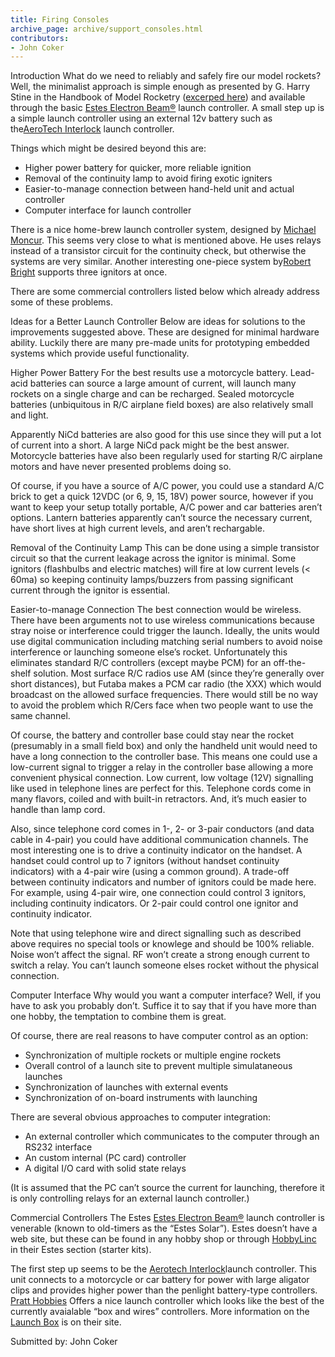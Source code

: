 ```yaml
---
title: Firing Consoles
archive_page: archive/support_consoles.html
contributors:
- John Coker
---
```

Introduction What do we need to reliably and safely fire our model rockets? Well, the minimalist approach is simple enough as presented by G. Harry Stine in the Handbook of Model Rocketry ([excerped here](support_consoles_hmrch6.html)) and available through the basic [Estes Electron Beam®](support_consoles_estesebeam.html) launch controller. A small step up is a simple launch controller using an external 12v battery such as the[AeroTech Interlock](support_consoles_atinterlock.html) launch controller.

Things which might be desired beyond this are:

- Higher power battery for quicker, more reliable ignition
- Removal of the continuity lamp to avoid firing exotic igniters
- Easier-to-manage connection between hand-held unit and actual controller
- Computer interface for launch controller

There is a nice home-brew launch controller system, designed by [Michael Moncur](http://www.xmission.com/~mgm/rockets/launcher.html). This seems very close to what is mentioned above. He uses relays instead of a transistor circuit for the continuity check, but otherwise the systems are very similar. Another interesting one-piece system by[Robert Bright](http://www.gate.net/~rdbright/rm2k.htm) supports three ignitors at once.

There are some commercial controllers listed below which already address some of these problems.

Ideas for a Better Launch Controller Below are ideas for solutions to the improvements suggested above. These are designed for minimal hardware ability. Luckily there are many pre-made units for prototyping embedded systems which provide useful functionality.

Higher Power Battery For the best results use a motorcycle battery. Lead-acid batteries can source a large amount of current, will launch many rockets on a single charge and can be recharged. Sealed motorcycle batteries (unbiquitous in R/C airplane field boxes) are also relatively small and light.

Apparently NiCd batteries are also good for this use since they will put a lot of current into a short. A large NiCd pack might be the best answer. Motorcycle batteries have also been regularly used for starting R/C airplane motors and have never presented problems doing so.

Of course, if you have a source of A/C power, you could use a standard A/C brick to get a quick 12VDC (or 6, 9, 15, 18V) power source, however if you want to keep your setup totally portable, A/C power and car batteries aren’t options. Lantern batteries apparently can’t source the necessary current, have short lives at high current levels, and aren’t rechargable.

Removal of the Continuity Lamp This can be done using a simple transistor circuit so that the current leakage across the ignitor is minimal. Some ignitors (flashbulbs and electric matches) will fire at low current levels (\< 60ma) so keeping continuity lamps/buzzers from passing significant current through the ignitor is essential.

Easier-to-manage Connection The best connection would be wireless. There have been arguments not to use wireless communications because stray noise or interference could trigger the launch. Ideally, the units would use digital communication including matching serial numbers to avoid noise interference or launching someone else’s rocket. Unfortunately this eliminates standard R/C controllers (except maybe PCM) for an off-the-shelf solution. Most surface R/C radios use AM (since they’re generally over short distances), but Futaba makes a PCM car radio (the XXX) which would broadcast on the allowed surface frequencies. There would still be no way to avoid the problem which R/Cers face when two people want to use the same channel.

Of course, the battery and controller base could stay near the rocket (presumably in a small field box) and only the handheld unit would need to have a long connection to the controller base. This means one could use a low-current signal to trigger a relay in the controller base allowing a more convenient physical connection. Low current, low voltage (12V) signalling like used in telephone lines are perfect for this. Telephone cords come in many flavors, coiled and with built-in retractors. And, it’s much easier to handle than lamp cord.

Also, since telephone cord comes in 1-, 2- or 3-pair conductors (and data cable in 4-pair) you could have additional communication channels. The most interesting one is to drive a continuity indicator on the handset. A handset could control up to 7 ignitors (without handset continuity indicators) with a 4-pair wire (using a common ground). A trade-off between continuity indicators and number of ignitors could be made here. For example, using 4-pair wire, one connection could control 3 ignitors, including continuity indicators. Or 2-pair could control one ignitor and continuity indicator.

Note that using telephone wire and direct signalling such as described above requires no special tools or knowlege and should be 100% reliable. Noise won’t affect the signal. RF won’t create a strong enough current to switch a relay. You can’t launch someone elses rocket without the physical connection.

Computer Interface Why would you want a computer interface? Well, if you have to ask you probably don’t. Suffice it to say that if you have more than one hobby, the temptation to combine them is great.

Of course, there are real reasons to have computer control as an option:

- Synchronization of multiple rockets or multiple engine rockets
- Overall control of a launch site to prevent multiple simulataneous launches
- Synchronization of launches with external events
- Synchronization of on-board instruments with launching

There are several obvious approaches to computer integration:

- An external controller which communicates to the computer through an RS232 interface
- An custom internal (PC card) controller
- A digital I/O card with solid state relays

(It is assumed that the PC can’t source the current for launching, therefore it is only controlling relays for an external launch controller.)

Commercial Controllers The Estes [Estes Electron Beam®](support_consoles_estesebeam.html) launch controller is venerable (known to old-timers as the “Estes Solar”). Estes doesn’t have a web site, but these can be found in any hobby shop or through [HobbyLinc](http://www.hobbylinc.com/rockets/rocket1.htm) in their Estes section (starter kits).

The first step up seems to be the [Aerotech Interlock](support_consoles_atinterlock.html)launch controller. This unit connects to a motorcycle or car battery for power with large aligator clips and provides higher power than the penlight battery-type controllers. [Pratt Hobbies](http://www.pratthobbies.com/) Offers a nice launch controller which looks like the best of the currently avaialable “box and wires” controllers. More information on the [Launch Box](http://www.pratthobbies.com/lb.html) is on their site.

Submitted by: John Coker

